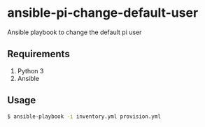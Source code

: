 # ansible-pi-change-default-user
Ansible playbook to change the default pi user

## Requirements
1. Python 3
1. Ansible

## Usage
```bash
$ ansible-playbook -i inventory.yml provision.yml
```